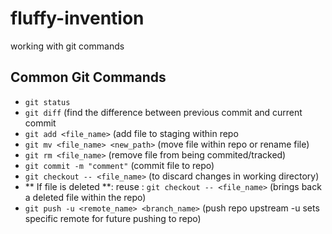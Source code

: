 # fluffy-invention
working with git commands
## Common Git Commands
* ```git status```
* ```git diff``` (find the difference between previous commit and current commit
* ```git add <file_name>``` (add file to staging within repo
* ```git mv <file_name> <new_path>``` (move file within repo or rename file) 
* ```git rm <file_name>``` (remove file from being commited/tracked)
* ```git commit -m "comment"``` (commit file to repo)
* ```git checkout -- <file_name>``` (to discard changes in working directory)
* ** If file is deleted **: reuse : ```git checkout -- <file_name>``` (brings back a deleted file within the repo)
* ```git push -u <remote_name> <branch_name>``` (push repo upstream -u sets specific remote for future pushing to repo)
